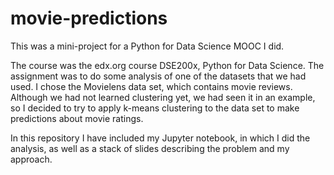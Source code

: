 # movie-predictions
This was a mini-project for a Python for Data Science MOOC I did.

The course was the edx.org course DSE200x, Python for Data Science. The assignment was to do some analysis of one of the datasets that we had used. I chose the Movielens data set, which contains movie reviews. Although we had not learned clustering yet, we had seen it in an example, so I decided to try to apply k-means clustering to the data set to make predictions about movie ratings. 

In this repository I have included my Jupyter notebook, in which I did the analysis, as well as a stack of slides describing the problem and my approach.
